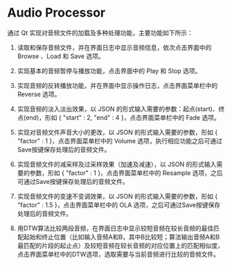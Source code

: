 # Audio Processor
通过 Qt 实现对音频文件的加载及多种处理功能，主要功能如下所示：

1. 读取和保存音频文件，并在界面日志中显示音频信息，依次点击界面中的 Browse 、Load 和 Save 选项。

2. 实现基本的音频暂停与播放功能，点击界面中的 Play 和 Stop 选项。

3. 实现音频的反转播放功能，并在界面中显示操作日志，点击界面菜单栏中的 Reverse 选项。

4. 实现音频的淡入淡出效果，以 JSON 的形式输入需要的参数：起点(start)、终点(end)，形如 { "start" : 2, "end" : 4 }，点击界面菜单栏中的 Fade 选项。

5. 实现对音频文件声音大小的更改，以 JSON 的形式输入需要的参数，形如 { "factor" : 1 }，点击界面菜单栏中的 Volume 选项，执行相应功能之后可通过Save按键保存处理后的音频文件。

6. 实现音频文件的减采样及过采样效果（加速及减速），以 JSON 的形式输入需要的参数，形如 { "factor" : 1 }，点击界面菜单栏中的 Resample 选项，之后可通过Save按键保存处理后的音频文件。

7. 实现音频文件的变速不变调效果，以 JSON 的形式输入需要的参数，形如 { "factor" : 1.5 }，点击界面菜单栏中的 OLA 选项，之后可通过Save按键保存处理后的音频文件。

8. 用DTW算法比较两段音频，在界面日志中显示较短音频在较长音频的最佳匹配起始和终止位置（比如输入音频A和B，其中B比较短；算法输出音频A和B最匹配的片段的起止点）及较短音频在较长音频的对应位置上的匹配相似度，点击界面菜单栏中的DTW选项，选取需要与当前音频进行比较的音频文件。
